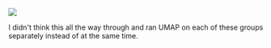 ![](https://db-feed.s3.amazonaws.com/legacy/Screen_Shot_2019_01_23_at_5_10_04_PM-1548281506206.png)

I didn't think this all the way through and ran UMAP on each of these groups separately instead of at the same time.

